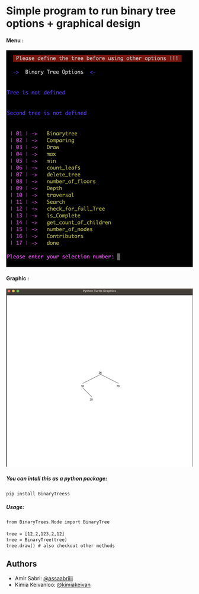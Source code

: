 # Simple program to run binary tree options + graphical design 

#### Menu : 

![alt text](images/menu.png)

#### Graphic : 

![alt text](images/draw.png)


##### You can intall this as a python package: 
`pip install BinaryTreess`

##### Usage: 
```
from BinaryTrees.Node import BinaryTree

tree = [12,2,123,2,12]
tree = BinaryTree(tree)
tree.draw() # also checkout other methods 
```

## Authors

- Amir Sabri: [@assaabriiii](https://github.com/assaabriiii) 
- Kimia Keivanloo: [@kimiakeivan](https://github.com/kimiakeivan) 
